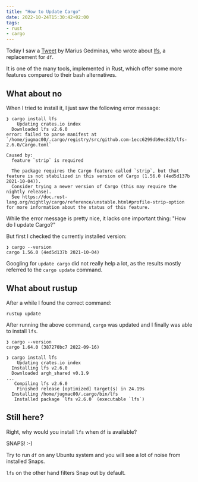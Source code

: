 ```yaml
---
title: "How to Update Cargo"
date: 2022-10-24T15:30:42+02:00
tags:
- rust
- cargo
---
```


Today I saw a [Tweet](https://twitter.com/mgedmin/status/1583421996167487488) by Marius Gedminas,
who wrote about [lfs](https://github.com/Canop/lfs),
a replacement for `df`.

It is one of the many tools, implemented in Rust,
which offer some more features compared to their bash alternatives.

## What about no

When I tried to install it,
I just saw the following error message:

```
❯ cargo install lfs
    Updating crates.io index
  Downloaded lfs v2.6.0
error: failed to parse manifest at `/home/jugmac00/.cargo/registry/src/github.com-1ecc6299db9ec823/lfs-2.6.0/Cargo.toml`

Caused by:
  feature `strip` is required

  The package requires the Cargo feature called `strip`, but that feature is not stabilized in this version of Cargo (1.56.0 (4ed5d137b 2021-10-04)).
  Consider trying a newer version of Cargo (this may require the nightly release).
  See https://doc.rust-lang.org/nightly/cargo/reference/unstable.html#profile-strip-option for more information about the status of this feature.
```

While the error message is pretty nice,
it lacks one important thing: "How do I update Cargo?"

But first I checked the currently installed version:

```
❯ cargo --version
cargo 1.56.0 (4ed5d137b 2021-10-04)
```

Googling for `update cargo` did not really help a lot,
as the results mostly referred to the `cargo update` command.

## What about rustup

After a while I found the correct command:

```
rustup update
```

After running the above command,
`cargo` was updated and I finally was able to install `lfs`.

```
❯ cargo --version
cargo 1.64.0 (387270bc7 2022-09-16)
```

```
❯ cargo install lfs
    Updating crates.io index
  Installing lfs v2.6.0
  Downloaded argh_shared v0.1.9
...
   Compiling lfs v2.6.0
    Finished release [optimized] target(s) in 24.19s
  Installing /home/jugmac00/.cargo/bin/lfs
   Installed package `lfs v2.6.0` (executable `lfs`)
```

## Still here?

Right, why would you install `lfs` when `df` is available?

SNAPS! :-)

Try to run `df` on any Ubuntu system and you will see a lot of noise from installed Snaps.

`lfs` on the other hand filters Snap out by default.
